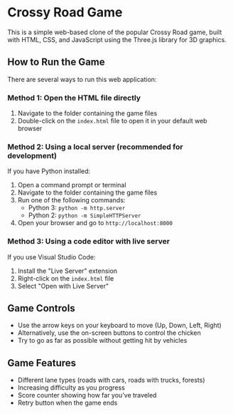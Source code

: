 # Crossy Road Game 

This is a simple web-based clone of the popular Crossy Road game, built with HTML, CSS, and JavaScript using the Three.js library for 3D graphics.

## How to Run the Game

There are several ways to run this web application:

### Method 1: Open the HTML file directly

1. Navigate to the folder containing the game files
2. Double-click on the `index.html` file to open it in your default web browser

### Method 2: Using a local server (recommended for development)

If you have Python installed:

1. Open a command prompt or terminal
2. Navigate to the folder containing the game files
3. Run one of the following commands:
   - Python 3: `python -m http.server`
   - Python 2: `python -m SimpleHTTPServer`
4. Open your browser and go to `http://localhost:8000`

### Method 3: Using a code editor with live server

If you use Visual Studio Code:

1. Install the "Live Server" extension
2. Right-click on the `index.html` file
3. Select "Open with Live Server"

## Game Controls

- Use the arrow keys on your keyboard to move (Up, Down, Left, Right)
- Alternatively, use the on-screen buttons to control the chicken
- Try to go as far as possible without getting hit by vehicles

## Game Features

- Different lane types (roads with cars, roads with trucks, forests)
- Increasing difficulty as you progress
- Score counter showing how far you've traveled
- Retry button when the game ends